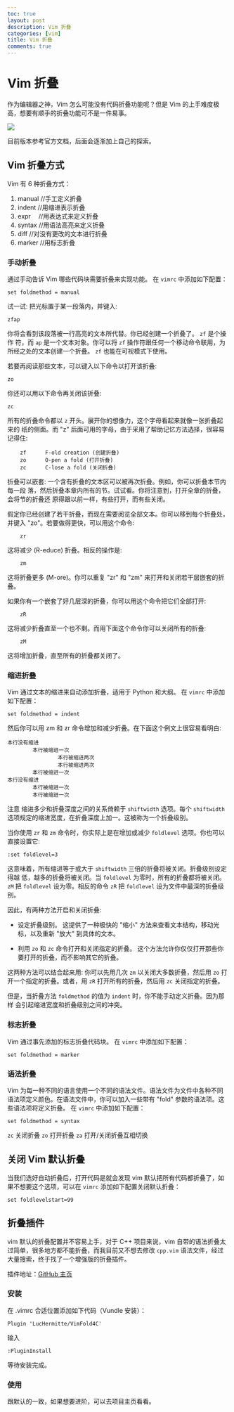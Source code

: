 ```yaml
---
toc: true
layout: post
description: Vim 折叠
categories: [vim]
title: Vim 折叠
comments: true
---
```


# Vim 折叠
作为编辑器之神，Vim 怎么可能没有代码折叠功能呢？但是 Vim 的上手难度极高，想要有顺手的折叠功能可不是一件易事。

![](http://ww1.sinaimg.cn/large/a2c78f10gy1fj6s7zo2snj20kf0d10u2.jpg)

<!-- more -->

目前版本参考官方文档，后面会逐渐加上自己的探索。

## Vim 折叠方式
Vim 有 6 种折叠方式：
 
1. manual //手工定义折叠
2. indent //用缩进表示折叠
3. expr　 //用表达式来定义折叠
4. syntax //用语法高亮来定义折叠
5. diff   //对没有更改的文本进行折叠
6. marker //用标志折叠

### 手动折叠
通过手动告诉 Vim 哪些代码块需要折叠来实现功能。
在 `vimrc` 中添加如下配置：

    set foldmethod = manual

试一试: 把光标置于某一段落内，并键入: 

    zfap

你将会看到该段落被一行高亮的文本所代替。你已经创建一个折叠了。 `zf`  是个操作
符，而  `ap`  是一个文本对象。你可以将  `zf`  操作符跟任何一个移动命令联用，为所经之处的文本创建一个折叠。  `zf`  也能在可视模式下使用。

若要再阅读那些文本，可以键入以下命令以打开该折叠: 

    zo

你还可以用以下命令再关闭该折叠: 

    zc

所有的折叠命令都以 `z` 开头。展开你的想像力，这个字母看起来就像一张折叠起来的
纸的侧面。而 "z" 后面可用的字母，由于采用了帮助记忆方法选择，很容易记得住:

        zf      F-old creation (创建折叠)
        zo      O-pen a fold (打开折叠)
        zc      C-lose a fold (关闭折叠)

折叠可以嵌套: 一个含有折叠的文本区可以被再次折叠。例如，你可以折叠本节内每一段
落，然后折叠本章内所有的节。试试看。你将注意到，打开全章的折叠，会将节的折叠还
原得跟以前一样，有些打开，而有些关闭。

假定你已经创建了若干折叠，而现在需要阅览全部文本。你可以移到每个折叠处，并键入
"zo"。若要做得更快，可以用这个命令: 

        zr

这将减少 (R-educe) 折叠。相反的操作是: 

        zm

这将折叠更多 (M-ore)。你可以重复 "zr" 和 "zm" 来打开和关闭若干层嵌套的折叠。

如果你有一个嵌套了好几层深的折叠，你可以用这个命令把它们全部打开: 

        zR

这将减少折叠直至一个也不剩。而用下面这个命令你可以关闭所有的折叠: 

        zM

这将增加折叠，直至所有的折叠都关闭了。

### 缩进折叠
Vim 通过文本的缩进来自动添加折叠，适用于 Python 和大纲。
在 `vimrc` 中添加如下配置：

    set foldmethod = indent

然后你可以用  zm  和  zr  命令增加和减少折叠。在下面这个例文上很容易看明白:

```
本行没有缩进
        本行被缩进一次
                本行被缩进两次
                本行被缩进两次
        本行被缩进一次
本行没有缩进
        本行被缩进一次
        本行被缩进一次
```

注意 缩进多少和折叠深度之间的关系倚赖于 `shiftwidth` 选项。每个 `shiftwidth`
选项规定的缩进宽度，在折叠深度上加一。这被称为一个折叠级别。

当你使用  `zr`  和  `zm`  命令时，你实际上是在增加或减少 `foldlevel` 选项。你也可以直接设置它: 

    :set foldlevel=3

这意味着，所有缩进等于或大于 `shiftwidth` 三倍的折叠将被关闭。折叠级别设定得越
低，越多的折叠将被关闭。当 `foldlevel` 为零时，所有的折叠都将被关闭。 `zM`  把
`foldlevel` 设为零。相反的命令  `zR`  把 `foldlevel` 设为文件中最深的折叠级别。

因此，有两种方法开启和关闭折叠:

- 设定折叠级别。
  这提供了一种极快的 "缩小" 方法来查看文本结构，移动光标，以及重新 "放大" 到具体的文本。

- 利用  `zo`  和  `zc`  命令打开和关闭指定的折叠。
  这个方法允许你仅仅打开那些你要打开的折叠，而不影响其它的折叠。

这两种方法可以结合起来用: 你可以先用几次  `zm`  以关闭大多数折叠，然后用  `zo` 
打开一个指定的折叠。或者，用  `zR`  打开所有的折叠，然后用  `zc`  关闭指定的折叠。

但是，当折叠方法 `foldmethod` 的值为 `indent` 时，你不能手动定义折叠。因为那样
会引起缩进宽度和折叠级别之间的冲突。

### 标志折叠
Vim 通过事先添加的标志折叠代码块。
在 `vimrc` 中添加如下配置：

    set foldmethod = marker

### 语法折叠
Vim 为每一种不同的语言使用一个不同的语法文件。语法文件为文件中各种不同语法项定义颜色。在语法文件中，你可以加入一些带有 "fold" 参数的语法项。这些语法项将定义折叠。
在 `vimrc` 中添加如下配置：

    set foldmethod = syntax

`zc` 关闭折叠
`zo` 打开折叠
`za` 打开/关闭折叠互相切换

## 关闭 Vim 默认折叠
当我们选好自动折叠后，打开代码是就会发现 vim 默认把所有代码都折叠了，如果不想要这个选项，可以在 `vimrc` 添加如下配置关闭默认折叠：

    set foldlevelstart=99

## 折叠插件
vim 默认的折叠配置并不容易上手，对于 C++ 项目来说，vim 自带的语法折叠太过简单，很多地方都不能折叠，而我目前又不想去修改 `cpp.vim` 语法文件，经过大量搜索，终于找了一个增强版的折叠插件。

插件地址：[GitHub 主页](https://github.com/LucHermitte/VimFold4C)

### 安装
在 .vimrc 合适位置添加如下代码（Vundle 安装）：

    Plugin 'LucHermitte/VimFold4C'

输入

    :PluginInstall

等待安装完成。

### 使用
跟默认的一致，如果想要进阶，可以去项目主页看看。

